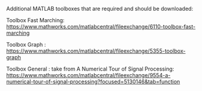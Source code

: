 Additional MATLAB toolboxes that are required and should be downloaded:

Toolbox Fast Marching:
https://www.mathworks.com/matlabcentral/fileexchange/6110-toolbox-fast-marching

Toolbox Graph :
https://www.mathworks.com/matlabcentral/fileexchange/5355-toolbox-graph

Toolbox General : take from A Numerical Tour of Signal Processing:
https://www.mathworks.com/matlabcentral/fileexchange/9554-a-numerical-tour-of-signal-processing?focused=5130146&tab=function